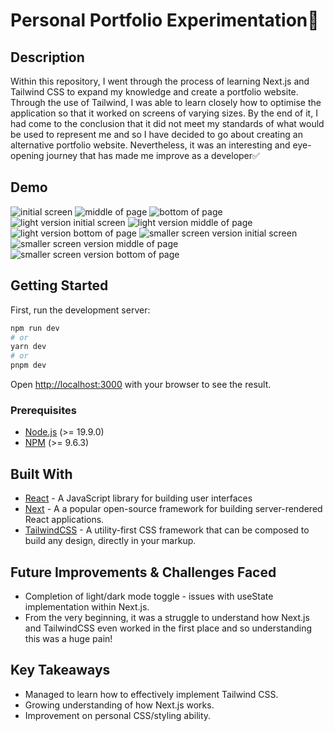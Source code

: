 # Personal Portfolio Experimentation🤖

## Description

Within this repository, I went through the process of learning Next.js and Tailwind CSS to expand my knowledge and create a portfolio website. Through the use of Tailwind, I was able to learn closely how to optimise the application so that it worked on screens of varying sizes. By the end of it, I had come to the conclusion that it did not meet my standards of what would be used to represent me and so I have decided to go about creating an alternative portfolio website. Nevertheless, it was an interesting and eye-opening journey that has made me improve as a developer✅

## Demo

<img src="./public/Main.png" alt="initial screen">
<img src="./public/Second.png" alt="middle of page">
<img src="./public/Last.png" alt="bottom of page">
<img src="./public/MainLight.png" alt="light version initial screen">
<img src="./public/SecondLight.png" alt="light version middle of page">
<img src="./public/LastLight.png" alt="light version bottom of page">
<img src="./public/MainSmallt.png" alt="smaller screen version initial screen">
<img src="./public/SecondSmall.png" alt="smaller screen version middle of page">
<img src="./public/LastSmall.png" alt="smaller screen version bottom of page">



## Getting Started

First, run the development server:

```bash
npm run dev
# or
yarn dev
# or
pnpm dev
```

Open [http://localhost:3000](http://localhost:3000) with your browser to see the result.

### Prerequisites

- [Node.js](https://nodejs.org/en/) (>= 19.9.0)
- [NPM](https://docs.npmjs.com/cli/v9/commands/npm-install) (>= 9.6.3)


## Built With

- [React](https://reactjs.org/) - A JavaScript library for building user interfaces
- [Next](https://nextjs.org/) - A a popular open-source framework for building server-rendered React applications.
- [TailwindCSS](https://tailwindcss.com/) - A utility-first CSS framework that can be composed to build any design, directly in your markup.


## Future Improvements & Challenges Faced

- Completion of light/dark mode toggle - issues with useState implementation within Next.js.
- From the very beginning, it was a struggle to understand how Next.js and TailwindCSS even worked in the first place and so understanding this was a huge pain!


## Key Takeaways

- Managed to learn how to effectively implement Tailwind CSS.
- Growing understanding of how Next.js works.
- Improvement on personal CSS/styling ability.
